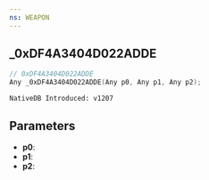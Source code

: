 ```yaml
---
ns: WEAPON
---
```

## _0xDF4A3404D022ADDE

```c
// 0xDF4A3404D022ADDE
Any _0xDF4A3404D022ADDE(Any p0, Any p1, Any p2);
```

```
NativeDB Introduced: v1207
```

## Parameters
* **p0**:
* **p1**:
* **p2**:
